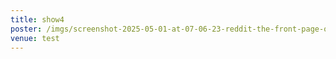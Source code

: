 ```yaml
---
title: show4
poster: /imgs/screenshot-2025-05-01-at-07-06-23-reddit-the-front-page-of-the-internet.png
venue: test
---
```

